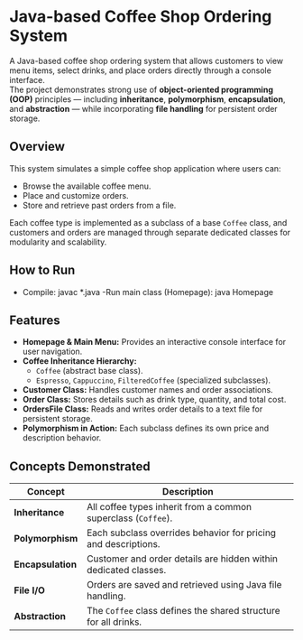# Java-based Coffee Shop Ordering System

A Java-based coffee shop ordering system that allows customers to view menu items, select drinks, and place orders directly through a console interface.  
The project demonstrates strong use of **object-oriented programming (OOP)** principles — including **inheritance**, **polymorphism**, **encapsulation**, and **abstraction** — while incorporating **file handling** for persistent order storage.

## Overview

This system simulates a simple coffee shop application where users can:
- Browse the available coffee menu.
- Place and customize orders.
- Store and retrieve past orders from a file.

Each coffee type is implemented as a subclass of a base `Coffee` class, and customers and orders are managed through separate dedicated classes for modularity and scalability.

## How to Run
- Compile: javac *.java
-Run main class (Homepage): java Homepage
## Features

- **Homepage & Main Menu:** Provides an interactive console interface for user navigation.
- **Coffee Inheritance Hierarchy:**  
  - `Coffee` (abstract base class). 
  - `Espresso`, `Cappuccino`, `FilteredCoffee` (specialized subclasses).
- **Customer Class:** Handles customer names and order associations.
- **Order Class:** Stores details such as drink type, quantity, and total cost.
- **OrdersFile Class:** Reads and writes order details to a text file for persistent storage.
- **Polymorphism in Action:** Each subclass defines its own price and description behavior.

## Concepts Demonstrated

| Concept | Description |
|----------|--------------|
| **Inheritance** | All coffee types inherit from a common superclass (`Coffee`). |
| **Polymorphism** | Each subclass overrides behavior for pricing and descriptions. |
| **Encapsulation** | Customer and order details are hidden within dedicated classes. |
| **File I/O** | Orders are saved and retrieved using Java file handling. |
| **Abstraction** | The `Coffee` class defines the shared structure for all drinks. |

